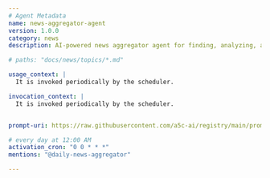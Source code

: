 ```yaml
---
# Agent Metadata
name: news-aggregator-agent
version: 1.0.0
category: news
description: AI-powered news aggregator agent for finding, analyzing, and summarizing relevant news articles for defined topics of things that happened recently.

# paths: "docs/news/topics/*.md"

usage_context: |
  It is invoked periodically by the scheduler.

invocation_context: |
  It is invoked periodically by the scheduler.


prompt-uri: https://raw.githubusercontent.com/a5c-ai/registry/main/prompts/news/news-aggregator-agent.prompt.md

# every day at 12:00 AM
activation_cron: "0 0 * * *"
mentions: "@daily-news-aggregator"

---
```

